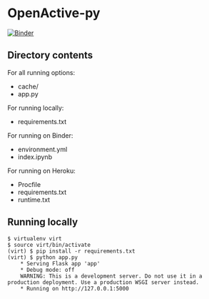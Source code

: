 # OpenActive-py

[![Binder](https://mybinder.org/badge_logo.svg)](https://mybinder.org/v2/gh/Reikyo/OpenActive-py/main?urlpath=%2Fapps%2Findex.ipynb)

## Directory contents

For all running options:
- cache/
- app.py

For running locally:
- requirements.txt

For running on Binder:
- environment.yml
- index.ipynb

For running on Heroku:
- Procfile
- requirements.txt
- runtime.txt

## Running locally

```
$ virtualenv virt
$ source virt/bin/activate
(virt) $ pip install -r requirements.txt
(virt) $ python app.py
    * Serving Flask app 'app'
    * Debug mode: off
    WARNING: This is a development server. Do not use it in a production deployment. Use a production WSGI server instead.
    * Running on http://127.0.0.1:5000
```
